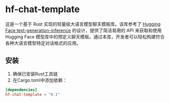 # hf-chat-template

这是一个基于 Rust 实现的轻量级大语言模型聊天模板库。该库参考了 [Hugging Face text-generation-inference](https://github.com/huggingface/text-generation-inference/blob/main/router/src/infer/mod.rs) 的设计，提供了简洁易用的 API 来获取和使用 Hugging Face 模型库中的预定义聊天模板。通过本库，开发者可以轻松构建符合各种大语言模型特定对话格式的应用。

## 安装

1. 确保已安装Rust工具链
2. 在Cargo.toml中添加依赖：

```toml
[dependencies]
hf-chat-template = "0.1"
```